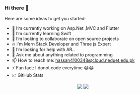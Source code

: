 ### Hi there 👋

Here are some ideas to get you started:

- 🔭 I’m currently working on Asp.Net ,MVC and Flutter  
- 🌱 I’m currently learning Swift
- 👯 I’m looking to collaborate on open source projects
- 🔥 I'm Mern Stack Developer and Three js Expert
- 🤔 I’m looking for help with AR..
- 💬 Ask me about anything related to programming
- 📫 How to reach me: hassan4100348@cloud.neduet.edu.pk
- ⚡ Fun fact: I donot code everytime 😂😂
- 📈 GitHub Stats
<p align="center">
<img src='https://github-readme-stats.vercel.app/api?username=HassanAfnan&show_icons=true&theme=radical' height:'50'>
<img src='https://github-readme-stats.vercel.app/api/top-langs/?username=HassanAfnan&theme=radical'>
</p>


